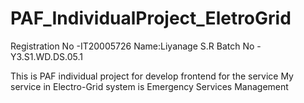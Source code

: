 # PAF_IndividualProject_EletroGrid
Registration No -IT20005726
Name:Liyanage S.R
Batch No - Y3.S1.WD.DS.05.1



This is PAF individual project for develop frontend for the service
My service in Electro-Grid system is Emergency Services Management
